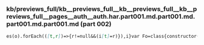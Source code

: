 ### kb/previews_full/kb__previews_full__kb__previews_full__kb__previews_full__pages__auth__auth.har.part001.md.part001.md.part001.md.part001.md (part 002)

```md
es(o).forEach(([t,r])=>{r!=null&&(i[t]=r)}),i}var Fo=class{constructor(e,i,t){this.styles=e,this.defaultParams=i,this.normalizer=t}b
```

```
